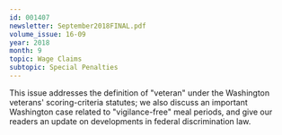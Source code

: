 ```yaml
---
id: 001407
newsletter: September2018FINAL.pdf
volume_issue: 16-09
year: 2018
month: 9
topic: Wage Claims
subtopic: Special Penalties
---
```


This issue addresses the definition of "veteran" under the Washington veterans' scoring-criteria statutes; we also discuss an important Washington case related to "vigilance-free" meal periods, and give our readers an update on developments in federal discrimination law.